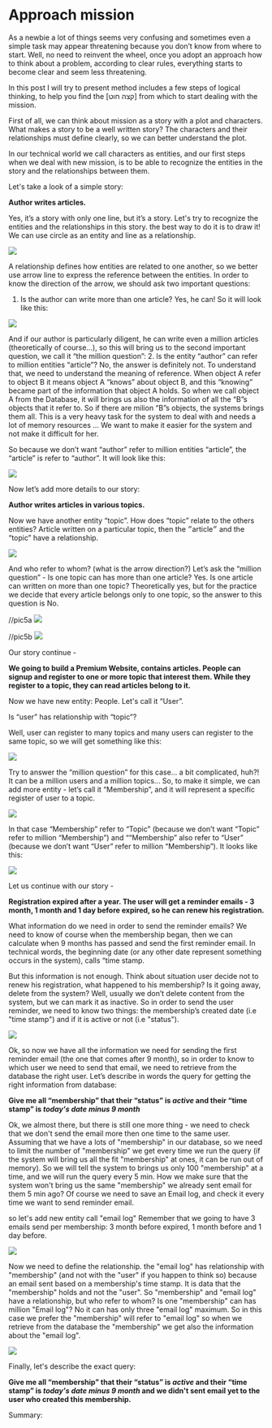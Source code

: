 # Approach mission

As a newbie a lot of things seems very confusing and sometimes even a simple task may appear threatening because you don’t know from where to start. Well, no need to reinvent the wheel, once you adopt an approach how to think about a problem, according to clear rules, everything starts to become clear and seem less threatening.

In this post I will try to present method includes a few steps of logical thinking, to help you find the [קצה חוט] from which to start dealing with the mission.

First of all, we can think about mission as a story with a plot and characters. 
What makes a story to be a well written story? The characters and their relationships must define clearly, so we can better understand the plot.

In our technical world we call characters as entities, and our first steps when we deal with new mission, is to be able to recognize the entities in the story and the relationships between them.

Let's take a look of a simple story: 

**Author writes articles.**

Yes, it’s a story with only one line, but it’s a story. Let's try to recognize the entities and the relationships in this story. the best way to do it is to draw it! We can use circle as an entity and line as a relationship.

![](111.jpg)

A relationship defines how entities are related to one another, so we better use arrow line to express the reference between the entities. In order to know the direction of the arrow, we should ask two important questions:
1. Is the author can write more than one article?
Yes, he can! So it will look like this:

![](2.jpg)

And if our author is particularly diligent, he can write even a million articles (theoretically of course…), so this will bring us to the second important question, we call it “the million question”: 
2. Is the entity “author” can refer to million entities “article”?
No, the answer is definitely not. To understand that, we need to understand the meaning of reference. When object A refer to object B it means object A “knows” about object B, and this “knowing” became part of the information that object A holds.  So when we call object A from the Database, it will brings us also the information of all the “B”s objects that it refer to. So if there are milion “B”s objects, the systems brings them all. This is a very heavy task for the system to deal with and needs a lot of memory resources … We want to make it easier for the system and not make it difficult for her. 

So because we don’t want “author” refer to million entities “article”, the “article” is refer to “author”. 
It will look like this:

![](3.jpg)


Now let’s add more details to our story:

**Author writes articles in various topics.**

Now we have another entity “topic”. How does “topic” relate to the others entities?
Article written on a particular topic, then the ״article״ and the “topic” have a relationship.

![](4.jpg)


And who refer to whom? (what is the arrow direction?)
Let’s ask the “million question” - 
Is one topic can has more than one article? Yes.
Is one article can written on more than one topic? Theoretically yes, but for the practice we decide that every article belongs only to one topic, so the answer to this question is No.


//pic5a 
![](5a.jpg)


//pic5b
![](5b.jpg)


Our story continue - 

**We going to build a Premium Website, contains articles. People can signup and register to one or more topic that interest them. While they register to a topic, they can read articles belong to it.**

Now we have new entity: People.  Let's call it “User”.

Is “user” has relationship with “topic”?

Well, user can register to many topics and many users can register to the same topic, so we will get something like this:

![](6.jpg)


Try to answer the “million question” for this case… a bit complicated, huh?! It can be a million users and a million topics...
So, to make it simple, we can add more entity - let’s call it “Membership”, and it will represent a specific register of user to a topic.

![](7.jpg)

In that case “Membership” refer to “Topic” (because we don’t want “Topic” refer to million “Membership”) and ““Membership” also refer to “User” (because we don’t want “User” refer to million “Membership”). It looks like this:

![](88.jpg)



Let us continue with our story - 

**Registration expired after a year. The user will get a reminder emails - 3 month, 1 month and 1 day before expired, so he can renew his registration.** 

What information do we need in order to send the reminder emails?
We need to know of course when the membership began, then we can calculate when 9 months has passed and send the first reminder email. In technical words, the beginning date (or any other date represent something occurs in the system), calls “time stamp.

But this information is not enough. Think about situation user decide not to renew his registration, what happened to his membership? Is it going away, delete from the system? Well, usually we don’t delete content from the system, but we can mark it as inactive.
So in order to send the user reminder, we need to know two things:  the membership’s created date (i.e "time stamp") and if it is active or not (i.e "status").

![](9.jpg)

Ok, so now we have all the information we need for sending the first reminder email (the one that comes after 9 month), so in order to know to which user we need to send that email, we need to retrieve from the database the right user. 
Let’s describe in words the query for getting the right information from database:

**Give me all “membership” that their “status” is *active* and their “time stamp” is *today's date minus 9 month***

Ok, we almost there, but there is still one more thing - we need to check that we don't send the email more then one time to the same user. Assuming that we have a lots of "membership" in our database, so we need to limit the number of "membership" we get every time we run the query (if the system will bring us all the fit "membership" at ones, it can be run out of memory). So we will tell the system to brings us only 100 "membership" at a time, and we will run the query every 5 min. 
How we make sure that the system won't bring us the same "membership" we already sent email for them 5 min ago?
Of course we need to save an Email log, and check it every time we want to send reminder email.

so let's add new entity call "email log"
Remember that we going to have 3 emails send per membership: 3 month before expired, 1 month before and 1 day before.

![](10.jpg)

Now we need to define the relationship. the "email log" has relationship with "membership" (and not with the "user" if you happen to think so) because an email sent based on a membership's time stamp. It is data that the "membership" holds and not the "user".
So "membership" and "email log" have a relationship, but who refer to whom?
Is one "membership" can has million "Email log"? No it can has only three "email log" maximum. So in this case we prefer the "membership" will refer to "email log" so when we retrieve from the database the "membership" we get also the information about the "email log".


![](11.jpg)


Finally, let's describe the exact query:

**Give me all “membership” that their “status” is *active* and their “time stamp” is *today's date minus 9 month* and we didn't sent email yet to the user who created this membership.**


Summary:



